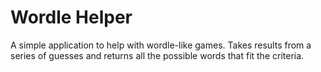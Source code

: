 # Wordle Helper
A simple application to help with wordle-like games. Takes results from a 
series of guesses and returns all the possible words that fit the criteria.
